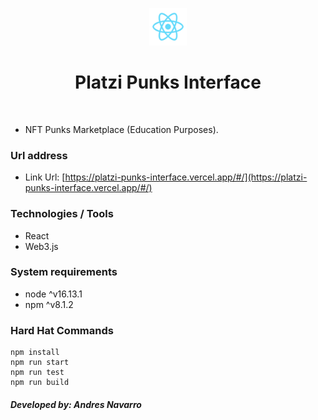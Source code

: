 <p align="center">
  <img alt="React.js" src="https://raw.githubusercontent.com/github/explore/80688e429a7d4ef2fca1e82350fe8e3517d3494d/topics/react/react.png" width="60" />
</p>

<h1 align="center">
  Platzi Punks Interface
</h1>

<br/>

- NFT Punks Marketplace (Education Purposes).

### Url address

- Link Url: [https://platzi-punks-interface.vercel.app/#/](https://platzi-punks-interface.vercel.app/#/)

### Technologies / Tools

- React
- Web3.js

### System requirements

- node ^v16.13.1
- npm ^v8.1.2

### Hard Hat Commands

```shell
npm install
npm run start
npm run test
npm run build
```
##### Developed by: Andres Navarro
